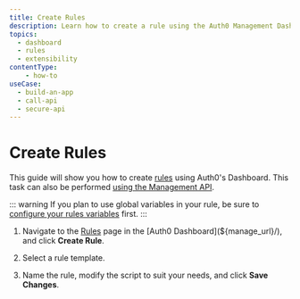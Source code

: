 ```yaml
---
title: Create Rules
description: Learn how to create a rule using the Auth0 Management Dashboard. You can use rules to customize and extend Auth0's capabilities.
topics:
  - dashboard
  - rules
  - extensibility
contentType: 
    - how-to
useCase:
  - build-an-app
  - call-api
  - secure-api
---
```

# Create Rules

This guide will show you how to create [rules](/rules) using Auth0's Dashboard. This task can also be performed [using the Management API](/api/management/guides/rules/create-rules).

::: warning
If you plan to use global variables in your rule, be sure to [configure your rules variables](/dashboard/guides/rules/configure-variables) first.
:::

1. Navigate to the [Rules](${manage_url}/#/rules) page in the [Auth0 Dashboard](${manage_url}/), and click **Create Rule**.

2. Select a rule template.

3. Name the rule, modify the script to suit your needs, and click **Save Changes**.
